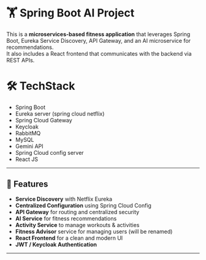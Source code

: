 # 🏋️ Spring Boot AI Project

This is a **microservices-based fitness application** that leverages Spring Boot, Eureka Service Discovery, API Gateway, and an AI microservice for recommendations.  
It also includes a React frontend that communicates with the backend via REST APIs.

#  🛠️ TechStack
 - Spring Boot
 - Eureka server (spring cloud netflix)
 - Spring Cloud Gateway
 - Keycloak
 - RabbitMQ
 - MySQL
 - Gemini API
 - Spring Cloud config server
 - React JS
---

## 📌 Features
- **Service Discovery** with Netflix Eureka
- **Centralized Configuration** using Spring Cloud Config
- **API Gateway** for routing and centralized security
- **AI Service** for fitness recommendations
- **Activity Service** to manage workouts & activities
- **Fitness Advisor** service for managing users (will be renamed)
- **React Frontend** for a clean and modern UI
- **JWT / Keycloak Authentication**

---
